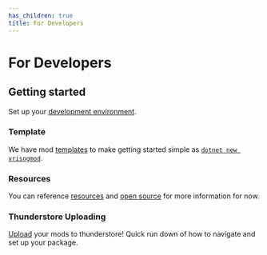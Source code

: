 ```yaml
---
has_children: true
title: For Developers
---
```

# For Developers

## Getting started
Set up your [development environment](./development_setup.md).

### Template
We have mod [templates](./template.md) to make getting started simple as [`dotnet new vrisngmod`](./template.md).

### Resources
You can reference [resources](./resources.md) and [open source](./open%20source.md) for more information for now.

### Thunderstore Uploading
[Upload](./upload_to_thunderstore.md) your mods to thunderstore! Quick run down of how to navigate and set up your package.
